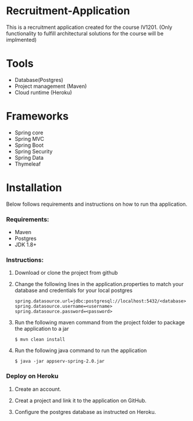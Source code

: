 # Recruitment-Application
This is a recruitment application created for the course IV1201. 
(Only functionality to fulfill architectural solutions for the course will be implmented)

# Tools
  * Database(Postgres)
  * Project management (Maven)
  * Cloud runtime (Heroku)

# Frameworks
  * Spring core
  * Spring MVC
  * Spring Boot
  * Spring Security
  * Spring Data
  * Thymeleaf

# Installation  
Below follows requirements and instructions on how to run tha application.
### Requirements:
* Maven
* Postgres
* JDK 1.8+

### Instructions:
1. Download or clone the project from github

2. Change the following lines in the application.properties 
to match your database and credentials for your local postgres 
    ```
    spring.datasource.url=jdbc:postgresql://localhost:5432/<database>   
    spring.datasource.username=<username>
    spring.datasource.password=<password>
    ```

3. Run the following maven command from the project folder 
to package the application to a jar
    ```
    $ mvn clean install
    ```
    
4. Run the following java command to run the application
    ```
    $ java -jar appserv-spring-2.0.jar
    ```  

### Deploy on Heroku
1. Create an account.

2. Creat a project and link it to the application on GitHub.

3. Configure the postgres database as instructed on Heroku.
